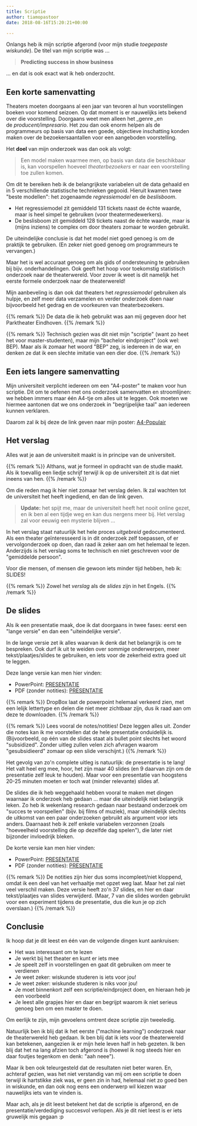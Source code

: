 ```yaml
---
title: Scriptie
author: tiamopastoor
date: 2018-08-16T15:20:21+00:00

---
```

Onlangs heb ik mijn scriptie afgerond (voor mijn studie _toegepaste wiskunde_). De titel van mijn scriptie was ...

> **Predicting success in show business**

... en dat is ook exact wat ik heb onderzocht.

## Een korte samenvatting

Theaters moeten doorgaans al een jaar van tevoren al hun voorstellingen boeken voor komend seizoen. Op dat moment is er nauwelijks iets bekend over die voorstelling. Doorgaans weet men alleen het&nbsp;_genre&nbsp;_en de&nbsp;_producent/impresario_.&nbsp;Het zou dan ook enorm helpen als de programmeurs op basis van data een goede, objectieve inschatting konden maken over de bezoekersaantallen voor een aangeboden voorstelling.

Het **doel** van mijn onderzoek was dan ook als volgt:

> Een model maken waarmee men, op basis van data die beschikbaar is, kan voorspellen hoeveel&nbsp;_theaterbezoekers_ er naar een voorstelling toe zullen komen.

Om dit te bereiken heb ik de belangrijkste variabelen uit de data gehaald en in 5 verschillende statistische technieken gegooid. Hieruit kwamen twee "beste modellen": het zogenaamde&nbsp;_regressiemodel_ en de&nbsp;_beslisboom_.

  * Het regressiemodel zit gemiddeld 131 tickets naast de échte waarde, maar is heel simpel te gebruiken (voor theatermedewerkers).
  * De beslisboom zit gemiddeld 128 tickets naast de échte waarde, maar is (mijns inziens) te complex om door theaters zomaar te worden gebruikt.

De uiteindelijke conclusie is dat het model niet goed genoeg is om de praktijk te gebruiken. (En zeker niet goed genoeg om programmeurs te vervangen.) 

Maar het is wel accuraat genoeg om als gids of ondersteuning te gebruiken bij bijv. onderhandelingen. Ook geeft het hoop voor toekomstig statistisch onderzoek naar de theaterwereld. Voor zover ik weet is dit namelijk het eerste formele onderzoek naar de theaterwereld!

Mijn aanbeveling is dan ook dat theaters het _regressiemodel_ gebruiken als hulpje, en zelf meer data verzamelen en verder onderzoek doen naar bijvoorbeeld het gedrag en de voorkeuren van theaterbezoekers.

{{% remark %}}
De data die ik heb gebruikt was aan mij gegeven door het Parktheater Eindhoven.
{{% /remark %}}

{{% remark %}}
Technisch gezien was dit niet mijn "scriptie" (want zo heet het voor master-studenten), maar mijn "bachelor eindproject" (ook wel: BEP). Maar als ik zomaar het woord "BEP" zeg, is iedereen in de war, en denken ze dat ik een slechte imitatie van een dier doe.
{{% /remark %}}

## Een iets langere samenvatting

Mijn universiteit verplicht iedereen om een "A4-poster" te maken voor hun scriptie. Dit om te oefenen met ons onderzoek samenvatten en stroomlijnen: we hebben immers maar één A4-tje om alles uit te leggen. Ook moeten we hiermee aantonen dat we ons onderzoek in "begrijpelijke taal" aan iedereen kunnen verklaren.

Daarom zal ik bij deze de link geven naar mijn poster: [A4-Populair][1]

## Het verslag

Alles wat je aan de universiteit maakt is in principe van de universiteit.

{{% remark %}}
Althans, wat je formeel in opdracht van de studie maakt. Als ik toevallig een liedje schrijf terwijl ik op de universiteit zit is dat niet ineens van hen.
{{% /remark %}}

Om die reden mag ik hier niet zomaar het verslag delen. Ik zal wachten tot de universiteit het heeft ingediend, en dan de link geven.

> **Update:** het spijt me, maar de universiteit heeft het nooit online gezet, en ik ben al een tijdje weg en kan dus nergens meer bij. Het verslag zal voor eeuwig een mysterie blijven ...

In het verslag staat natuurlijk het hele proces _uitgebreid_ gedocumenteerd. Als een theater geïnteresseerd is in dit onderzoek zelf toepassen, of er vervolgonderzoek op doen, dan raad ik zeker aan om het helemaal te lezen. Anderzijds is het verslag soms te technisch en niet geschreven voor de "gemiddelde persoon".

Voor die mensen, of mensen die gewoon iets minder tijd hebben, heb ik: SLIDES!

{{% remark %}}
Zowel het _verslag_ als de _slides_ zijn in het Engels.
{{% /remark %}}

## De slides

Als ik een presentatie maak, doe ik dat doorgaans in twee fases: eerst een "lange versie" en dan een "uiteindelijke versie".

In de lange versie zet ik alles waarvan ik denk dat het belangrijk is om te bespreken. Ook durf ik uit te weiden over sommige onderwerpen, meer tekst/plaatjes/slides te gebruiken, en iets voor de zekerheid extra goed uit te leggen.

Deze lange versie kan men hier vinden:

  * PowerPoint: [PRESENTATIE][2]
  * PDF (zonder notities): [PRESENTATIE][3]

{{% remark %}}
DropBox laat de powerpoint helemaal verkeerd zien, met een lelijk lettertype en delen die niet meer zichtbaar zijn, dus ik raad aan om deze te downloaden.
{{% /remark %}}

{{% remark %}}
Lees vooral de notes/notities! Deze leggen alles uit. Zonder die notes kan ik me voorstellen dat de hele presentatie onduidelijk is. (Bijvoorbeeld, op één van de slides staat als bullet point slechts het woord "subsidized". Zonder uitleg zullen velen zich afvragen waarom "gesubsidieerd" zomaar op een slide verschijnt.)
{{% /remark %}}

Het gevolg van zo'n complete uitleg is natuurlijk: de presentatie is te lang! Het valt heel erg mee, hoor, het zijn maar 40 slides (en 9 daarvan zijn om de presentatie zelf leuk te houden). Maar voor een presentatie van hoogstens 20-25 minuten moeten er toch wat (minder relevante) slides af.

De slides die ik heb weggehaald hebben vooral te maken met dingen waarnaar ik onderzoek heb gedaan ... maar die uiteindelijk niet belangrijk leken. Zo heb ik wekenlang research gedaan naar bestaand onderzoek om "succes te voorspellen" (bijv. bij films of muziek), maar uiteindelijk slechts de uitkomst van een paar onderzoeken gebruikt als argument voor iets anders. Daarnaast heb ik zelf enkele variabelen verzonnen (zoals "hoeveelheid voorstelling die op dezelfde dag spelen"), die later niet bijzonder invloedrijk bleken.

De korte versie kan men hier vinden:

  * PowerPoint: [PRESENTATIE][4]
  * PDF (zonder notities): [PRESENTATIE][5]

{{% remark %}}
De notities zijn hier dus soms incompleet/niet kloppend, omdat ik een deel van het verhaaltje met opzet weg laat. Maar het zal niet veel verschil maken. Deze versie heeft zo'n 37 slides, en hier en daar tekst/plaatjes van slides verwijderd. (Maar, 7 van die slides worden gebruikt voor een experiment tijdens de presentatie, dus die kun je op zich overslaan.)
{{% /remark %}}

## Conclusie

Ik hoop dat je dit leest en één van de volgende dingen kunt aankruisen:

  * Het was interessant om te lezen
  * Je werkt bij het theater en kunt er iets mee
  * Je speelt zelf in voorstellingen en gaat dit gebruiken om meer te verdienen
  * Je weet zeker: wiskunde studeren is iets voor jou!
  * Je weet zeker: wiskunde studeren is niks voor jou!
  * Je moet binnenkort zelf een scriptie/eindproject doen, en hieraan heb je een voorbeeld
  * Je leest alle grapjes hier en daar en begrijpt waarom ik niet serieus genoeg ben om een master te doen.

Om eerlijk te zijn, mijn gevoelens omtrent deze scriptie zijn tweeledig.

Natuurlijk ben ik blij dat ik het eerste ("machine learning") onderzoek naar de theaterwereld heb gedaan. Ik ben blij dat ik iets voor de theaterwereld kan betekenen, aangezien ik er mijn hele leven half in heb gezeten. Ik ben blij dat het na lang afzien toch afgerond is (hoewel ik nog steeds hier en daar foutjes tegenkom en denk: "aah neee").

Maar ik ben ook teleurgesteld dat de resultaten niet beter waren. En, achteraf gezien, was het niet verstandig van mij om een scriptie te doen terwijl ik hartstikke ziek was, er geen zin in had, helemaal niet zo goed ben in wiskunde, en dan ook nog eens een onderwerp wil kiezen waar nauwelijks iets van te vinden is.

Maar ach, als je dit leest betekent het dat de scriptie is afgerond, en de presentatie/verdediging succesvol verlopen. Als je dit niet leest is er iets gruwelijk mis gegaan :p

 [1]: https://www.dropbox.com/s/z02yvldat2vcpms/A4%20Populair%20%5BTiamo%20Pastoor%5D.doc?dl=0
 [2]: https://www.dropbox.com/s/cnbm3vw3wkcttr2/Presentatie.ppt?dl=0
 [3]: https://www.dropbox.com/s/7ojt43wqb5tt0d6/Presentatie.pdf?dl=0
 [4]: https://www.dropbox.com/s/26ltyczbsnj08h7/Presentatie%20%5BKORTE%20VERSIE%5D.ppt?dl=0
 [5]: https://www.dropbox.com/s/dg27zu1njfax6tr/Presentatie%20%5BKORTE%20VERSIE%5D.pdf?dl=0